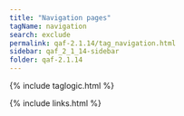 ```yaml
---
title: "Navigation pages"
tagName: navigation
search: exclude
permalink: qaf-2.1.14/tag_navigation.html
sidebar: qaf_2_1_14-sidebar
folder: qaf-2.1.14
---
```

{% include taglogic.html %}

{% include links.html %}
